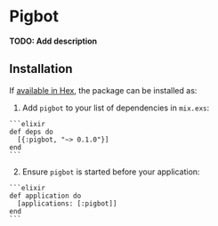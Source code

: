 # Pigbot

**TODO: Add description**

## Installation

If [available in Hex](https://hex.pm/docs/publish), the package can be installed as:

  1. Add `pigbot` to your list of dependencies in `mix.exs`:

    ```elixir
    def deps do
      [{:pigbot, "~> 0.1.0"}]
    end
    ```

  2. Ensure `pigbot` is started before your application:

    ```elixir
    def application do
      [applications: [:pigbot]]
    end
    ```

